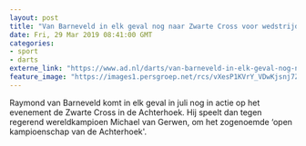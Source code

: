 ```yaml
---
layout: post
title: "Van Barneveld in elk geval nog naar Zwarte Cross voor wedstrijd tegen Van Gerwen"
date: Fri, 29 Mar 2019 08:41:00 GMT
categories: 
- sport 
- darts 
externe_link: "https://www.ad.nl/darts/van-barneveld-in-elk-geval-nog-naar-zwarte-cross-voor-wedstrijd-tegen-van-gerwen~a8a606ce/"
feature_image: "https://images1.persgroep.net/rcs/vXesP1KVrY_VDwKjsnj7ZuIl7D4/diocontent/144375616/_fitwidth/400/?appId=21791a8992982cd8da851550a453bd7f&quality=0.7"
---
```


Raymond van Barneveld komt in elk geval in juli nog in actie op het evenement de Zwarte Cross in de Achterhoek. Hij speelt dan tegen regerend wereldkampioen Michael van Gerwen, om het zogenoemde ‘open kampioenschap van de Achterhoek'.
